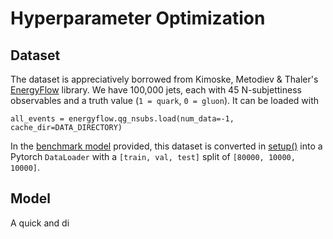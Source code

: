 # Hyperparameter Optimization

## Dataset

The dataset is appreciatively borrowed from Kimoske, Metodiev & Thaler's [EnergyFlow](https://energyflow.network/docs/datasets/#quark-and-gluon-nsubs) library. We have 100,000 jets, each with 45 N-subjettiness observables and a truth value (`1 = quark`, `0 = gluon`). It can be loaded with 

```
all_events = energyflow.qg_nsubs.load(num_data=-1, cache_dir=DATA_DIRECTORY)
```

In the [benchmark model](https://github.com/hep-lbdl/LBL-HEP-ML-training/blob/main/hyperparameter-optimization/scripts/benchmark_model.py) provided, this dataset is converted in [setup()](https://github.com/hep-lbdl/LBL-HEP-ML-training/blob/8c4f2e477991aee650aa508e2b1ef0048dd59d3e/hyperparameter-optimization/scripts/benchmark_model.py#L31) into a Pytorch `DataLoader` with a `[train, val, test]` split of `[80000, 10000, 10000]`.

## Model

A quick and di